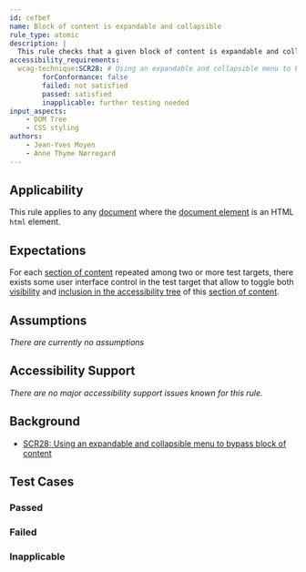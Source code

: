 ```yaml
---
id: cefbef
name: Block of content is expandable and collapsible
rule_type: atomic
description: |
  This rule checks that a given block of content is expandable and collapsible
accessibility_requirements:
  wcag-technique:SCR28: # Using an expandable and collapsible menu to bypass block of content
		forConformance: false
		failed: not satisfied
		passed: satisfied
		inapplicable: further testing needed
input_aspects:
	- DOM Tree
	- CSS styling
authors:
	- Jean-Yves Moyen
	- Anne Thyme Nørregard
---
```


## Applicability

This rule applies to any [document](#https://www.w3.org/TR/dom/#concept-document) where the [document element](#https://www.w3.org/TR/dom/#document-element) is an HTML `html` element.

## Expectations

For each [section of content](#section-of-content) repeated among two or more test targets, there exists some user interface control in the test target that allow to toggle both [visibility](#visible) and [inclusion in the accessibility tree](#included-in-the-accessibility-tree) of this [section of content](#section-of-content).

## Assumptions

_There are currently no assumptions_

## Accessibility Support

_There are no major accessibility support issues known for this rule._

## Background

- [SCR28: Using an expandable and collapsible menu to bypass block of content](https://www.w3.org/WAI/WCAG21/Techniques/client-side-script/SCR28)

## Test Cases

### Passed

### Failed

### Inapplicable

